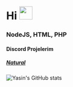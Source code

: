 <h1>Hi <img src="https://media.tenor.com/images/27409f6f9535c3aa8cb650efc319c19a/tenor.gif" height="35px"></h1>

<h3> NodeJS, HTML, PHP</h3>
<h4> Discord Projelerim</h4>
<h5> <a href="https://music-natural.cf">Natural</a></h5>

![Yasin's GitHub stats](https://github-readme-stats.vercel.app/api?username=savior210&show_icons=true&theme=dark)<br>
